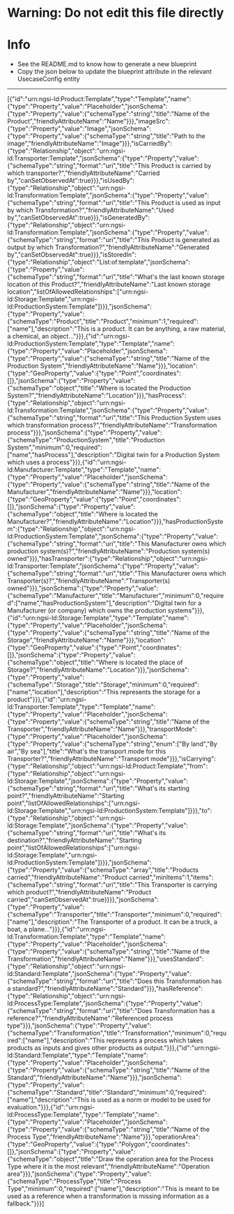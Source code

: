 
# Warning: **Do not edit this file directly**

# Info
- See the README.md to know how to generate a new blueprint
- Copy the json below to update the blueprint attribute in the relevant UsecaseConfig entity
---

[{"id":"urn:ngsi-ld:Product:Template","type":"Template","name":{"type":"Property","value":"Placeholder","jsonSchema":{"type":"Property","value":{"schemaType":"string","title":"Name of the Product","friendlyAttributeName":"Name"}}},"imageSrc":{"type":"Property","value":"Image","jsonSchema":{"type":"Property","value":{"schemaType":"string","title":"Path to the image","friendlyAttributeName":"Image"}}},"isCarriedBy":{"type":"Relationship","object":"urn:ngsi-ld:Transporter:Template","jsonSchema":{"type":"Property","value":{"schemaType":"string","format":"uri","title":"This Product is carried by which transporter?","friendlyAttributeName":"Carried by","canSetObservedAt":true}}},"isUsedBy":{"type":"Relationship","object":"urn:ngsi-ld:Transformation:Template","jsonSchema":{"type":"Property","value":{"schemaType":"string","format":"uri","title":"This Product is used as input by which Transformation?","friendlyAttributeName":"Used by","canSetObservedAt":true}}},"isGeneratedBy":{"type":"Relationship","object":"urn:ngsi-ld:Transformation:Template","jsonSchema":{"type":"Property","value":{"schemaType":"string","format":"uri","title":"This Product is generated as output by which Transformation?","friendlyAttributeName":"Generated by","canSetObservedAt":true}}},"isStoredIn":{"type":"Relationship","object":"List:of:template","jsonSchema":{"type":"Property","value":{"schemaType":"string","format":"uri","title":"What's the last known storage location of this Product?","friendlyAttributeName":"Last known storage location","listOfAllowedRelationships":["urn:ngsi-ld:Storage:Template","urn:ngsi-ld:ProductionSystem:Template"]}}},"jsonSchema":{"type":"Property","value":{"schemaType":"Product","title":"Product","minimum":1,"required":["name"],"description":"This is a product. It can be anything, a raw material, a chemical, an object..."}}},{"id":"urn:ngsi-ld:ProductionSystem:Template","type":"Template","name":{"type":"Property","value":"Placeholder","jsonSchema":{"type":"Property","value":{"schemaType":"string","title":"Name of the Production System","friendlyAttributeName":"Name"}}},"location":{"type":"GeoProperty","value":{"type":"Point","coordinates":[]},"jsonSchema":{"type":"Property","value":{"schemaType":"object","title":"Where is located the Production System?","friendlyAttributeName":"Location"}}},"hasProcess":{"type":"Relationship","object":"urn:ngsi-ld:Transformation:Template","jsonSchema":{"type":"Property","value":{"schemaType":"string","format":"uri","title":"This Production System uses which transformation process?","friendlyAttributeName":"Transformation process"}}},"jsonSchema":{"type":"Property","value":{"schemaType":"ProductionSystem","title":"Production System","minimum":0,"required":["name","hasProcess"],"description":"Digital twin for a Production System which uses a process"}}},{"id":"urn:ngsi-ld:Manufacturer:Template","type":"Template","name":{"type":"Property","value":"Placeholder","jsonSchema":{"type":"Property","value":{"schemaType":"string","title":"Name of the Manufacturer","friendlyAttributeName":"Name"}}},"location":{"type":"GeoProperty","value":{"type":"Point","coordinates":[]},"jsonSchema":{"type":"Property","value":{"schemaType":"object","title":"Where is located the Manufacturer?","friendlyAttributeName":"Location"}}},"hasProductionSystem":{"type":"Relationship","object":"urn:ngsi-ld:ProductionSystem:Template","jsonSchema":{"type":"Property","value":{"schemaType":"string","format":"uri","title":"This Manufacturer owns which production system(s)?","friendlyAttributeName":"Production system(s) owned"}}},"hasTransporter":{"type":"Relationship","object":"urn:ngsi-ld:Transporter:Template","jsonSchema":{"type":"Property","value":{"schemaType":"string","format":"uri","title":"This Manufacturer owns which Transporter(s)?","friendlyAttributeName":"Transporter(s) owned"}}},"jsonSchema":{"type":"Property","value":{"schemaType":"Manufacturer","title":"Manufacturer","minimum":0,"required":["name","hasProductionSystem"],"description":"Digital twin for a Manufacturer (or company) which owns the production systems"}}},{"id":"urn:ngsi-ld:Storage:Template","type":"Template","name":{"type":"Property","value":"Placeholder","jsonSchema":{"type":"Property","value":{"schemaType":"string","title":"Name of the Storage","friendlyAttributeName":"Name"}}},"location":{"type":"GeoProperty","value":{"type":"Point","coordinates":[]},"jsonSchema":{"type":"Property","value":{"schemaType":"object","title":"Where is located the place of Storage?","friendlyAttributeName":"Location"}}},"jsonSchema":{"type":"Property","value":{"schemaType":"Storage","title":"Storage","minimum":0,"required":["name","location"],"description":"This represents the storage for a product"}}},{"id":"urn:ngsi-ld:Transporter:Template","type":"Template","name":{"type":"Property","value":"Placeholder","jsonSchema":{"type":"Property","value":{"schemaType":"string","title":"Name of the Transporter","friendlyAttributeName":"Name"}}},"transportMode":{"type":"Property","value":"Placeholder","jsonSchema":{"type":"Property","value":{"schemaType":"string","enum":["By land","By air","By sea"],"title":"What's the transport mode for this Transporter?","friendlyAttributeName":"Transport mode"}}},"isCarrying":{"type":"Relationship","object":"urn:ngsi-ld:Product:Template","from":{"type":"Relationship","object":"urn:ngsi-ld:Storage:Template","jsonSchema":{"type":"Property","value":{"schemaType":"string","format":"uri","title":"What's its starting point?","friendlyAttributeName":"Starting point","listOfAllowedRelationships":["urn:ngsi-ld:Storage:Template","urn:ngsi-ld:ProductionSystem:Template"]}}},"to":{"type":"Relationship","object":"urn:ngsi-ld:Storage:Template","jsonSchema":{"type":"Property","value":{"schemaType":"string","format":"uri","title":"What's its destination?","friendlyAttributeName":"Starting point","listOfAllowedRelationships":["urn:ngsi-ld:Storage:Template","urn:ngsi-ld:ProductionSystem:Template"]}}},"jsonSchema":{"type":"Property","value":{"schemaType":"array","title":"Products carried","friendlyAttributeName":"Product carried","minItems":1,"items":{"schemaType":"string","format":"uri","title":"This Transporter is carrying which product?","friendlyAttributeName":"Product carried","canSetObservedAt":true}}}},"jsonSchema":{"type":"Property","value":{"schemaType":"Transporter","title":"Transporter","minimum":0,"required":["name"],"description":"The Transporter of a product. It can be a truck, a boat, a plane..."}}},{"id":"urn:ngsi-ld:Transformation:Template","type":"Template","name":{"type":"Property","value":"Placeholder","jsonSchema":{"type":"Property","value":{"schemaType":"string","title":"Name of the Transformation","friendlyAttributeName":"Name"}}},"usesStandard":{"type":"Relationship","object":"urn:ngsi-ld:Standard:Template","jsonSchema":{"type":"Property","value":{"schemaType":"string","format":"uri","title":"Does this Transformation has a standard?","friendlyAttributeName":"Standard"}}},"hasReference":{"type":"Relationship","object":"urn:ngsi-ld:ProcessType:Template","jsonSchema":{"type":"Property","value":{"schemaType":"string","format":"uri","title":"Does Transformation has a reference?","friendlyAttributeName":"Referenced process type"}}},"jsonSchema":{"type":"Property","value":{"schemaType":"Transformation","title":"Transformation","minimum":0,"required":["name"],"description":"This represents a process which takes products as inputs and gives other products as output."}}},{"id":"urn:ngsi-ld:Standard:Template","type":"Template","name":{"type":"Property","value":"Placeholder","jsonSchema":{"type":"Property","value":{"schemaType":"string","title":"Name of the Standard","friendlyAttributeName":"Name"}}},"jsonSchema":{"type":"Property","value":{"schemaType":"Standard","title":"Standard","minimum":0,"required":["name"],"description":"This is used as a norm or model to be used for evaluation."}}},{"id":"urn:ngsi-ld:ProcessType:Template","type":"Template","name":{"type":"Property","value":"Placeholder","jsonSchema":{"type":"Property","value":{"schemaType":"string","title":"Name of the Process Type","friendlyAttributeName":"Name"}}},"operationArea":{"type":"GeoProperty","value":{"type":"Polygon","coordinates":[]},"jsonSchema":{"type":"Property","value":{"schemaType":"object","title":"Draw the operation area for the Process Type where it is the most relevant","friendlyAttributeName":"Operation area"}}},"jsonSchema":{"type":"Property","value":{"schemaType":"ProcessType","title":"Process Type","minimum":0,"required":["name"],"description":"This is meant to be used as a reference when a transformation is missing information as a fallback."}}}]
